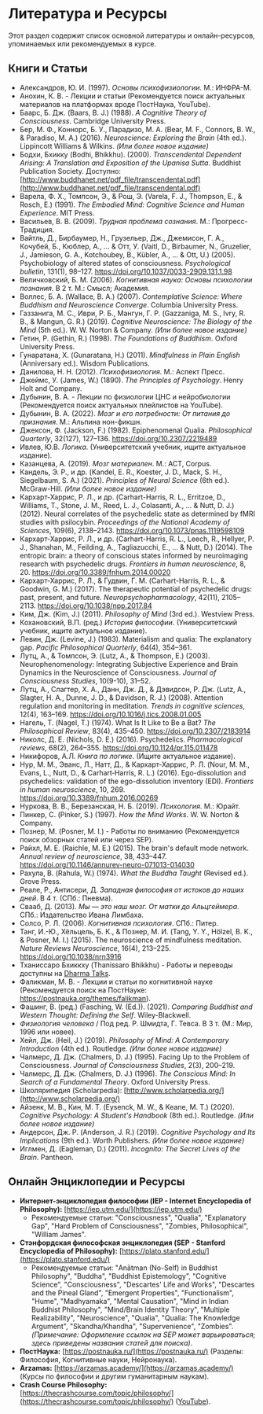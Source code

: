 # Литература и Ресурсы

Этот раздел содержит список основной литературы и онлайн-ресурсов, упоминаемых или рекомендуемых в курсе.

## Книги и Статьи

*   Александров, Ю. И. (1997). *Основы психофизиологии*. М.: ИНФРА-М.
*   Анохин, К. В. - Лекции и статьи (Рекомендуется поиск актуальных материалов на платформах вроде ПостНаука, YouTube).
*   Баарс, Б. Дж. (Baars, B. J.) (1988). *A Cognitive Theory of Consciousness*. Cambridge University Press.
*   Бер, М. Ф., Коннорс, Б. У., Парадизо, М. А. (Bear, M. F., Connors, B. W., & Paradiso, M. A.) (2016). *Neuroscience: Exploring the Brain* (4th ed.). Lippincott Williams & Wilkins. *(Или более новое издание)*
*   Бодхи, Бхикку (Bodhi, Bhikkhu). (2000). *Transcendental Dependent Arising: A Translation and Exposition of the Upanisa Sutta*. Buddhist Publication Society. Доступно: [http://www.buddhanet.net/pdf_file/transcendental.pdf](http://www.buddhanet.net/pdf_file/transcendental.pdf)
*   Варела, Ф. Х., Томпсон, Э., & Рош, Э. (Varela, F. J., Thompson, E., & Rosch, E.) (1991). *The Embodied Mind: Cognitive Science and Human Experience*. MIT Press.
*   Васильев, В. В. (2009). *Трудная проблема сознания*. М.: Прогресс-Традиция.
*   Вайтль, Д., Бирбаумер, Н., Грузельер, Дж., Джемисон, Г. А., Кочубей, Б., Кюблер, А., ... & Отт, У. (Vaitl, D., Birbaumer, N., Gruzelier, J., Jamieson, G. A., Kotchoubey, B., Kübler, A., ... & Ott, U.) (2005). Psychobiology of altered states of consciousness. *Psychological bulletin*, 131(1), 98–127. https://doi.org/10.1037/0033-2909.131.1.98
*   Величковский, Б. М. (2006). *Когнитивная наука: Основы психологии познания*. В 2 т. М.: Смысл; Академия.
*   Воллес, Б. А. (Wallace, B. A.) (2007). *Contemplative Science: Where Buddhism and Neuroscience Converge*. Columbia University Press.
*   Газзанига, М. С., Иври, Р. Б., Мангун, Г. Р. (Gazzaniga, M. S., Ivry, R. B., & Mangun, G. R.) (2019). *Cognitive Neuroscience: The Biology of the Mind* (5th ed.). W. W. Norton & Company. *(Или более новое издание)*
*   Гетин, Р. (Gethin, R.) (1998). *The Foundations of Buddhism*. Oxford University Press.
*   Гунаратана, Х. (Gunaratana, H.) (2011). *Mindfulness in Plain English* (Anniversary ed.). Wisdom Publications.
*   Данилова, Н. Н. (2012). *Психофизиология*. М.: Аспект Пресс.
*   Джеймс, У. (James, W.) (1890). *The Principles of Psychology*. Henry Holt and Company.
*   Дубынин, В. А. - Лекции по физиологии ЦНС и нейробиологии (Рекомендуется поиск актуальных плейлистов на YouTube).
*   Дубынин, В. А. (2022). *Мозг и его потребности: От питания до признания*. М.: Альпина нон-фикшн.
*   Джексон, Ф. (Jackson, F.) (1982). Epiphenomenal Qualia. *Philosophical Quarterly*, 32(127), 127–136. https://doi.org/10.2307/2219489
*   Ивлев, Ю.В. *Логика*. (Университетский учебник, ищите актуальное издание).
*   Казанцева, А. (2019). *Мозг материален*. М.: АСТ, Corpus.
*   Кандель, Э. Р., и др. (Kandel, E. R., Koester, J. D., Mack, S. H., Siegelbaum, S. A.) (2021). *Principles of Neural Science* (6th ed.). McGraw-Hill. *(Или более новое издание)*
*   Кархарт-Харрис, Р. Л., и др. (Carhart-Harris, R. L., Erritzoe, D., Williams, T., Stone, J. M., Reed, L. J., Colasanti, A., ... & Nutt, D. J.) (2012). Neural correlates of the psychedelic state as determined by fMRI studies with psilocybin. *Proceedings of the National Academy of Sciences*, 109(6), 2138–2143. https://doi.org/10.1073/pnas.1119598109
*   Кархарт-Харрис, Р. Л., и др. (Carhart-Harris, R. L., Leech, R., Hellyer, P. J., Shanahan, M., Feilding, A., Tagliazucchi, E., ... & Nutt, D.) (2014). The entropic brain: a theory of conscious states informed by neuroimaging research with psychedelic drugs. *Frontiers in human neuroscience*, 8, 20. https://doi.org/10.3389/fnhum.2014.00020
*   Кархарт-Харрис, Р. Л., & Гудвин, Г. М. (Carhart-Harris, R. L., & Goodwin, G. M.) (2017). The therapeutic potential of psychedelic drugs: past, present, and future. *Neuropsychopharmacology*, 42(11), 2105–2113. https://doi.org/10.1038/npp.2017.84
*   Ким, Дж. (Kim, J.) (2011). *Philosophy of Mind* (3rd ed.). Westview Press.
*   Кохановский, В.П. (ред.) *История философии*. (Университетский учебник, ищите актуальное издание).
*   Левин, Дж. (Levine, J.) (1983). Materialism and qualia: The explanatory gap. *Pacific Philosophical Quarterly*, 64(4), 354–361.
*   Лутц, А., & Томпсон, Э. (Lutz, A., & Thompson, E.) (2003). Neurophenomenology: Integrating Subjective Experience and Brain Dynamics in the Neuroscience of Consciousness. *Journal of Consciousness Studies*, 10(9-10), 31–52.
*   Лутц, А., Слагтер, Х. А., Данн, Дж. Д., & Дэвидсон, Р. Дж. (Lutz, A., Slagter, H. A., Dunne, J. D., & Davidson, R. J.) (2008). Attention regulation and monitoring in meditation. *Trends in cognitive sciences*, 12(4), 163–169. https://doi.org/10.1016/j.tics.2008.01.005
*   Нагель, Т. (Nagel, T.) (1974). What Is It Like to Be a Bat? *The Philosophical Review*, 83(4), 435–450. https://doi.org/10.2307/2183914
*   Николс, Д. Е. (Nichols, D. E.) (2016). Psychedelics. *Pharmacological reviews*, 68(2), 264–355. https://doi.org/10.1124/pr.115.011478
*   Никифоров, А.Л. *Книга по логике*. (Ищите актуальное издание).
*   Нур, М. М., Эванс, Л., Натт, Д., & Кархарт‐Харрис, Р. Л. (Nour, M. M., Evans, L., Nutt, D., & Carhart‐Harris, R. L.) (2016). Ego-dissolution and psychedelics: validation of the ego-dissolution inventory (EDI). *Frontiers in human neuroscience*, 10, 269. https://doi.org/10.3389/fnhum.2016.00269
*   Нуркова, В. В., Березанская, Н. Б. (2019). *Психология*. М.: Юрайт.
*   Пинкер, С. (Pinker, S.) (1997). *How the Mind Works*. W. W. Norton & Company.
*   Познер, М. (Posner, M. I.) - Работы по вниманию (Рекомендуется поиск обзорных статей или через SEP).
*   Райхл, М. Е. (Raichle, M. E.) (2015). The brain's default mode network. *Annual review of neuroscience*, 38, 433–447. https://doi.org/10.1146/annurev-neuro-071013-014030
*   Рахула, В. (Rahula, W.) (1974). *What the Buddha Taught* (Revised ed.). Grove Press.
*   Реале, Р., Антисери, Д. *Западная философия от истоков до наших дней*. В 4 т. (СПб.: Пневма).
*   Свааб, Д. (2013). *Мы — это наш мозг. От матки до Альцгеймера*. СПб.: Издательство Ивана Лимбаха.
*   Солсо, Р. Л. (2006). *Когнитивная психология*. СПб.: Питер.
*   Танг, И.-Ю., Хёльцель, Б. К., & Познер, М. И. (Tang, Y. Y., Hölzel, B. K., & Posner, M. I.) (2015). The neuroscience of mindfulness meditation. *Nature Reviews Neuroscience*, 16(4), 213–225. https://doi.org/10.1038/nrn3916
*   Тханиссаро Бхиккху (Thanissaro Bhikkhu) - Работы и переводы доступны на [Dharma Talks](https://www.dhammatalks.org/).
*   Фаликман, М. В. - Лекции и статьи по когнитивной науке (Рекомендуется поиск на ПостНауке: https://postnauka.org/themes/falikman).
*   Фашинг, В. (ред.) (Fasching, W. (Ed.)). (2021). *Comparing Buddhist and Western Thought: Defining the Self*. Wiley-Blackwell.
*   *Физиология человека* / Под ред. Р. Шмидта, Г. Тевса. В 3 т. (М.: Мир, 1996 или новее).
*   Хейл, Дж. (Heil, J.) (2019). *Philosophy of Mind: A Contemporary Introduction* (4th ed.). Routledge. *(Или более новое издание)*
*   Чалмерс, Д. Дж. (Chalmers, D. J.) (1995). Facing Up to the Problem of Consciousness. *Journal of Consciousness Studies*, 2(3), 200–219.
*   Чалмерс, Д. Дж. (Chalmers, D. J.) (1996). *The Conscious Mind: In Search of a Fundamental Theory*. Oxford University Press.
*   Школярипедия (Scholarpedia): [http://www.scholarpedia.org/](http://www.scholarpedia.org/)
*   Айзенк, М. В., Кин, М. Т. (Eysenck, M. W., & Keane, M. T.) (2020). *Cognitive Psychology: A Student's Handbook* (8th ed.). Routledge. *(Или более новое издание)*
*   Андерсон, Дж. Р. (Anderson, J. R.) (2019). *Cognitive Psychology and Its Implications* (9th ed.). Worth Publishers. *(Или более новое издание)*
*   Иглмен, Д. (Eagleman, D.) (2011). *Incognito: The Secret Lives of the Brain*. Pantheon.

## Онлайн Энциклопедии и Ресурсы

*   **Интернет-энциклопедия философии (IEP - Internet Encyclopedia of Philosophy):** [https://iep.utm.edu/](https://iep.utm.edu/)
    *   Рекомендуемые статьи: "Consciousness", "Qualia", "Explanatory Gap", "Hard Problem of Consciousness", "Zombies, Philosophical", "William James".
*   **Стэнфордская философская энциклопедия (SEP - Stanford Encyclopedia of Philosophy):** [https://plato.stanford.edu/](https://plato.stanford.edu/)
    *   Рекомендуемые статьи: "Anātman (No-Self) in Buddhist Philosophy", "Buddha", "Buddhist Epistemology", "Cognitive Science", "Consciousness", "Descartes' Life and Works", "Descartes and the Pineal Gland", "Emergent Properties", "Functionalism", "Hume", "Madhyamaka", "Mental Causation", "Mind in Indian Buddhist Philosophy", "Mind/Brain Identity Theory", "Multiple Realizability", "Neuroscience", "Qualia", "Qualia: The Knowledge Argument", "Skandha/Khandha", "Supervenience", "Zombies". *(Примечание: Оформление ссылок на SEP может варьироваться; здесь приведены названия статей для поиска)*.
*   **ПостНаука:** [https://postnauka.ru/](https://postnauka.ru/) (Разделы: Философия, Когнитивные науки, Нейронаука).
*   **Arzamas:** [https://arzamas.academy/](https://arzamas.academy/) (Курсы по философии и другим гуманитарным наукам).
*   **Crash Course Philosophy:** [https://thecrashcourse.com/topic/philosophy/](https://thecrashcourse.com/topic/philosophy/) ([YouTube](https://www.youtube.com/playlist?list=PL8dPuuaLjXtNgK6MZucdYldNkMybYIHKR)).